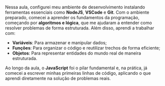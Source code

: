 Nessa aula, configurei meu ambiente de desenvolvimento instalando ferramentas essenciais como **NodeJS**, **VSCode** e **Git**. Com o ambiente preparado, comecei a aprender os fundamentos da programação, começando por **algoritmos e lógica**, que me ajudaram a entender como resolver problemas de forma estruturada. Além disso, aprendi a trabalhar com:

- **Variáveis**: Para armazenar e manipular dados;
- **Funções**: Para organizar o código e reutilizar trechos de forma eficiente;
- **Objetos**: Para representar entidades do mundo real de maneira estruturada.

Ao longo da aula, o **JavaScript** foi o pilar fundamental e, na prática, já comecei a escrever minhas primeiras linhas de código, aplicando o que aprendi diretamente na solução de problemas reais.
